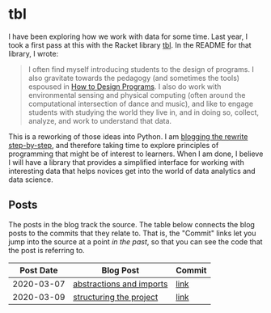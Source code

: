 # tbl

I have been exploring how we work with data for some time. Last year, I took a first pass at this with the Racket library [tbl](https://bitbucket.org/jadudm/tbl/src/master/). In the README for that library, I wrote:

> I often find myself introducing students to the design of programs. I also gravitate towards the pedagogy (and sometimes the tools) espoused in [How to Design Programs](https://htdp.org/). I also do work with environmental sensing and physical computing (often around the computational intersection of dance and music), and like to engage students with studying the world they live in, and in doing so, collect, analyze, and work to understand that data.

This is a reworking of those ideas into Python. I am [blogging the rewrite step-by-step](http://jadud.com/), and therefore taking time to explore principles of programming that might be of interest to learners. When I am done, I believe I will have a library that provides a simplified interface for working with interesting data that helps novices get into the world of data analytics and data science.

## Posts

The posts in the blog track the source. The table below connects the blog posts to the commits that they relate to. That is, the "Commit" links let you jump into the source at a point *in the past*, so that you can see the code that the post is referring to.


| Post Date | Blog Post |Commit | 
| --------- | ---------- | -------- | 
| 2020-03-07 | [abstractions and imports](http://jadud.com/p/tbl-import/) | [link](https://github.com/jadudm/pytbl/tree/527b16bdecbf73b874103922cf3038a1f2c1e1c7) |
| 2020-03-09 | [structuring the project](http://jadud.com/p/tbl-structure/) | [link](https://github.com/jadudm/pytbl/tree/4433e25769f8ee70da0de363d6589f3c77a96a53) |
